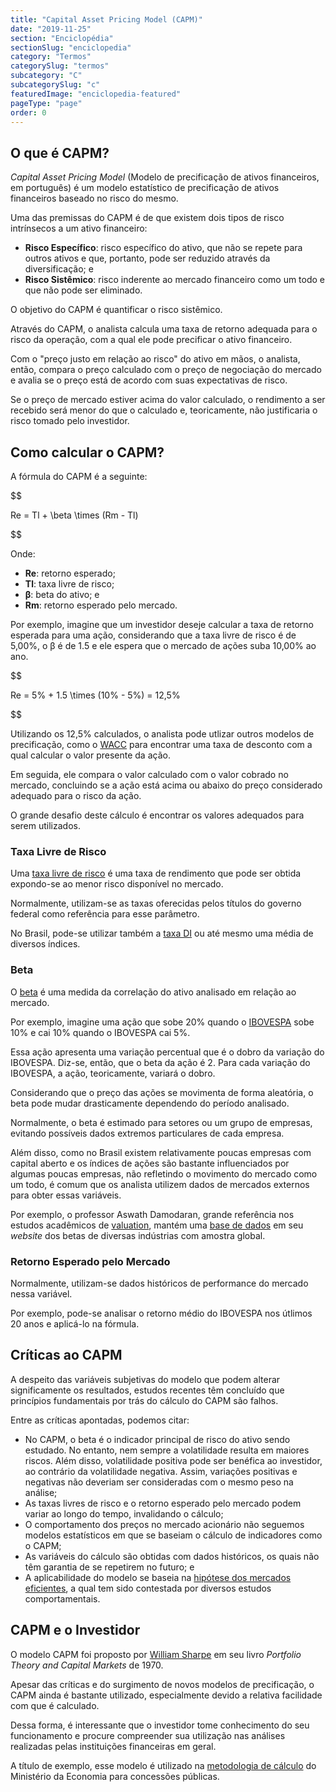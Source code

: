 ```yaml
---
title: "Capital Asset Pricing Model (CAPM)"
date: "2019-11-25"
section: "Enciclopédia"
sectionSlug: "enciclopedia"
category: "Termos"
categorySlug: "termos"
subcategory: "C"
subcategorySlug: "c"
featuredImage: "enciclopedia-featured"
pageType: "page"
order: 0
---
```


## O que é CAPM?

*Capital Asset Pricing Model* (Modelo de precificação de ativos financeiros, em português) é um modelo estatístico de precificação de ativos financeiros baseado no risco do mesmo.

Uma das premissas do CAPM é de que existem dois tipos de risco intrínsecos a um ativo financeiro:

- **Risco Específico**: risco específico do ativo, que não se repete para outros ativos e que, portanto, pode ser reduzido através da diversificação; e
- **Risco Sistêmico**: risco inderente ao mercado financeiro como um todo e que não pode ser eliminado.

O objetivo do CAPM é quantificar o risco sistêmico.

Através do CAPM, o analista calcula uma taxa de retorno adequada para o risco da operação, com a qual ele pode precificar o ativo financeiro.

Com o "preço justo em relação ao risco" do ativo em mãos, o analista, então, compara o preço calculado com o preço de negociação do mercado e avalia se o preço está de acordo com suas expectativas de risco.

Se o preço de mercado estiver acima do valor calculado, o rendimento a ser recebido será menor do que o calculado e, teoricamente, não justificaria o risco tomado pelo investidor.

## Como calcular o CAPM?

A fórmula do CAPM é a seguinte:

$$

Re = Tl + \beta \times (Rm - Tl)

$$

Onde:

- **Re**: retorno esperado;
- **Tl**: taxa livre de risco;
- **β**: beta do ativo; e
- **Rm**: retorno esperado pelo mercado.

Por exemplo, imagine que um investidor deseje calcular a taxa de retorno esperada para uma ação, considerando que a taxa livre de risco é de 5,00%, o β é de 1.5 e ele espera que o mercado de ações suba 10,00% ao ano.

$$

Re = 5\% + 1.5 \times (10\% - 5\%) = 12,5\%

$$

Utilizando os 12,5% calculados, o analista pode utlizar outros modelos de precificação, como o [WACC](/enciclopedia/termos/w/wacc) para encontrar uma taxa de desconto com a qual calcular o valor presente da ação.

Em seguida, ele compara o valor calculado com o valor cobrado no mercado, concluindo se a ação está acima ou abaixo do preço considerado adequado para o risco da ação.

O grande desafio deste cálculo é encontrar os valores adequados para serem utilizados.

### Taxa Livre de Risco

Uma [taxa livre de risco](/enciclopedia/termos/t/taxa-livre-de-risco) é uma taxa de rendimento que pode ser obtida expondo-se ao menor risco disponível no mercado.

Normalmente, utilizam-se as taxas oferecidas pelos títulos do governo federal como referência para esse parâmetro.

No Brasil, pode-se utilizar também a [taxa DI](/aprenda/financas/economia/taxa-selic) ou até mesmo uma média de diversos índices.

### Beta

O [beta](/enciclopedia/termos/b/beta) é uma medida da correlação do ativo analisado em relação ao mercado.


Por exemplo, imagine uma ação que sobe 20% quando o [IBOVESPA](/enciclopedia/termos/i/ibovespa) sobe 10% e cai 10% quando o IBOVESPA cai 5%.

Essa ação apresenta uma variação percentual que é o dobro da variação do IBOVESPA. Diz-se, então, que o beta da ação é 2. Para cada variação do IBOVESPA, a ação, teoricamente, variará o dobro.

Considerando que o preço das ações se movimenta de forma aleatória, o beta pode mudar drasticamente dependendo do período analisado.

Normalmente, o beta é estimado para setores  ou um grupo de empresas, evitando possíveis dados extremos particulares de cada empresa.

Além disso, como no Brasil existem relativamente poucas empresas com capital aberto e os índices de ações são bastante influenciados por algumas poucas empresas, não refletindo o movimento do mercado como um todo, é comum que os analista utilizem dados de mercados externos para obter essas variáveis.

Por exemplo, o professor Aswath Damodaran, grande referência nos estudos acadêmicos de [valuation](/enciclopedia/termos/v/valuation), mantém uma [base de dados](http://pages.stern.nyu.edu/~adamodar/New_Home_Page/datacurrent.html) em seu *website* dos betas de diversas indústrias com amostra global.

### Retorno Esperado pelo Mercado

Normalmente, utilizam-se dados históricos de performance do mercado nessa variável.

Por exemplo, pode-se analisar o retorno médio do IBOVESPA nos útlimos 20 anos e aplicá-lo na fórmula.

## Críticas ao CAPM

A despeito das variáveis subjetivas do modelo que podem alterar significamente os resultados, estudos recentes têm concluído que princípios fundamentais por trás do cálculo do CAPM são falhos.

Entre as críticas apontadas, podemos citar:

- No CAPM, o beta é o indicador principal de risco do ativo sendo estudado. No entanto, nem sempre a volatilidade resulta em maiores riscos. Além disso, volatilidade positiva pode ser benéfica ao investidor, ao contrário da volatilidade negativa. Assim, variações positivas e negativas não deveriam ser consideradas com o mesmo peso na análise;
- As taxas livres de risco e o retorno esperado pelo mercado podem variar ao longo do tempo, invalidando o cálculo;
- O comportamento dos preços no mercado acionário não seguemos modelos estatísticos em que se baseiam o cálculo de indicadores como o CAPM; 
- As variáveis do cálculo são obtidas com dados históricos, os quais não têm garantia de se repetirem no futuro; e
- A aplicabilidade do modelo se baseia na [hipótese dos mercados eficientes](/enciclopedia/termos/h/hipotese-do-mercado-eficiente), a qual tem sido contestada por diversos estudos comportamentais.

## CAPM e o Investidor

O modelo CAPM foi proposto por [William Sharpe](https://en.wikipedia.org/wiki/William_F._Sharpe) em seu livro *Portfolio Theory and Capital Markets* de 1970.

Apesar das críticas e do surgimento de novos modelos de precificação, o CAPM ainda é bastante utilizado, especialmente devido a relativa facilidade com que é calculado.

Dessa forma, é interessante que o investidor tome conhecimento do seu funcionamento e procure compreender sua utilização nas análises realizadas pelas instituições financeiras em geral.

A título de exemplo, esse modelo é utilizado na [metodologia de cálculo](http://www.fazenda.gov.br/centrais-de-conteudos/publicacoes/guias-e-manuais/metodologia-de-calculo-do-wacc2018.pdf/view) do Ministério da Economia para concessões públicas.